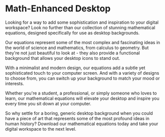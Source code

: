 <!--font:Poppins-->

# Math-Enhanced Desktop

Looking for a way to add some sophistication and inspiration to your digital workspace? Look no further than our collection of stunning mathematical equations, designed specifically for use as desktop backgrounds.

Our equations represent some of the most complex and fascinating ideas in the world of science and mathematics, from calculus to geometry. But they're not just beautiful to look at - they also provide a functional background that allows your desktop icons to stand out.

With a minimalist and modern design, our equations add a subtle yet sophisticated touch to your computer screen. And with a variety of designs to choose from, you can switch up your background to match your mood or interests.

Whether you're a student, a professional, or simply someone who loves to learn, our mathematical equations will elevate your desktop and inspire you every time you sit down at your computer.

So why settle for a boring, generic desktop background when you could have a piece of art that represents some of the most profound ideas in human history? Download our mathematical equations today and take your digital workspace to the next level.

<!--

Write me markdown content of website with wallpaper:

"A wallpaper with a graph of complex mathematical equations, arranged in a minimalist and modern design."

The header of the page should not be copy of the text but rather a real content of the website which is using this wallpaper.


---


# Mathematical Equations Wallpaper

Welcome to our website featuring a stunning wallpaper design showcasing complex mathematical equations arranged in a minimalist and modern style. This wallpaper is perfect for those who appreciate the beauty of mathematics and want to add a touch of sophistication to their desktop or mobile device.

Our wallpaper features a graph of intricate equations that will inspire and challenge your mind. The clean, simple design allows the equations to take center stage, making this wallpaper both functional and aesthetically pleasing.

Whether you are a mathematician, scientist, or simply someone who appreciates the beauty of numbers, our mathematical equations wallpaper is the perfect addition to your digital collection. Download it now and let the power of mathematics inspire you every day!


---


Heading should not include word "wallpaper". The website should not be about the wallpaper itself, wallpaper is just a related background, rewrite whole content.


---


# Mathematical Equations for Your Desktop

Looking for a desktop background that will inspire you every day? Look no further than our collection of stunning mathematical equations, arranged in a minimalist and modern design.

Our mathematical equations are not just beautiful to look at - they represent some of the most complex and fascinating ideas in the world of science and mathematics. From calculus to geometry, our equations cover a wide range of topics and are sure to challenge and inspire you.

But our equations aren't just for mathematicians and scientists - anyone can appreciate their beauty and elegance. Whether you're a student, a professional, or simply someone who loves to learn, our equations will add a touch of sophistication and inspiration to your desktop.

So why settle for a boring, generic desktop background when you could have a piece of art that represents some of the most profound ideas in human history? Download our mathematical equations today and let them inspire you every time you sit down at your computer.


---


Heading is too long, rewrite whole content.


---


# Mathematical Equations for Your Desktop Background

Add some inspiration to your computer with our collection of stunning mathematical equations, arranged in a minimalist and modern design. Our equations represent some of the most complex and fascinating ideas in the world of science and mathematics, from calculus to geometry.

Our backgrounds are not just beautiful to look at - they are also functional. The clean, simple design allows your desktop icons to stand out, while the equations provide a subtle yet sophisticated touch.

Whether you're a student, a professional, or simply someone who loves to learn, our equations will add a touch of elegance and inspiration to your digital workspace. And with a variety of designs to choose from, you can switch up your background to match your mood or interests.

So why settle for a boring, generic desktop background when you could have a piece of art that represents some of the most profound ideas in human history? Download our mathematical equations today and let them inspire you every time you sit down at your computer.


---


Heading is too long, rewrite whole content.


---


# Elevate Your Desktop with Mathematical Equations

Looking for a way to add some sophistication and inspiration to your digital workspace? Look no further than our collection of stunning mathematical equations, designed specifically for use as desktop backgrounds.

Our equations represent some of the most complex and fascinating ideas in the world of science and mathematics, from calculus to geometry. But they're not just beautiful to look at - they also provide a functional background that allows your desktop icons to stand out.

With a minimalist and modern design, our equations add a subtle yet sophisticated touch to your computer screen. And with a variety of designs to choose from, you can switch up your background to match your mood or interests.

Whether you're a student, a professional, or simply someone who loves to learn, our mathematical equations will elevate your desktop and inspire you every time you sit down at your computer.

So why settle for a boring, generic desktop background when you could have a piece of art that represents some of the most profound ideas in human history? Download our mathematical equations today and take your digital workspace to the next level.


---


Write me a Google font which is best fitting for the website.

Pick from the list:
- Futura
- Roboto
- Lato
- Playfair Display
- Raleway
- Lobster
- Barlow Condensed
- Alegreya
- Dancing Script
- IBM Plex Sans
- Exo 2
- Open Sans
- Great Vibes
- Inter
- Poppins
- Montserrat
- Orbitron


Write just the font name nothing else.


---


Poppins

-->
